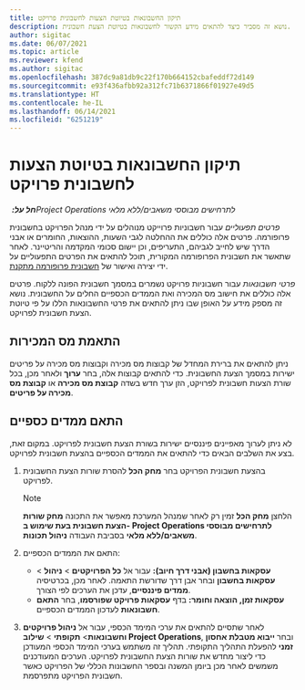 ```yaml
---
title: תיקון החשבונאות בטיוטת הצעות לחשבונית פרויקט
description: נושא זה מסביר כיצד להתאים מידע הקשור לחשבונאות בטיוטת הצעת חשבונית.
author: sigitac
ms.date: 06/07/2021
ms.topic: article
ms.reviewer: kfend
ms.author: sigitac
ms.openlocfilehash: 387dc9a81db9c22f170b664152cbafeddf72d149
ms.sourcegitcommit: e93f436afbb92a312fc71b6371866f01927e49d5
ms.translationtype: HT
ms.contentlocale: he-IL
ms.lasthandoff: 06/14/2021
ms.locfileid: "6251219"
---
```

# <a name="correct-the-accounting-on-draft-project-invoice-proposals"></a>תיקון החשבונאות בטיוטת הצעות לחשבונית פרויקט

_**חל על:** ‏Project Operations לתרחישים מבוססי משאבים/ללא מלאי_

*פרטים תפעוליים* עבור חשבוניות פרוייקט מנוהלים על ידי מנהל הפרויקט בחשבונית פרופורמה. פרטים אלה כוללים את ההחלטה לגבי השעות, ההוצאות, החומרים או אבני הדרך שיש לחייב לגביהם, התעריפים, וכן יישום סכומי המקדמה והריטיינר. לאחר שתאשר את חשבונית הפרופורמה המקורית, תוכל להתאים את הפרטים התפעוליים על ידי יצירה ואישור של [חשבונית פרופורמה מתקנת](../proforma-invoicing/corrective-invoices.md).

*פרטי חשבונאות* עבור חשבוניות פרויקט נשמרים במסמך חשבונית הפונה ללקוח. פרטים אלה כוללים את חישוב מס המכירה ואת הממדים הכספיים החלים על החשבונית. נושא זה מספק מידע על האופן שבו ניתן להתאים את פרטי החשבונאות הללו על פי טיוטת הצעת חשבונית לפרויקט.

## <a name="adjust-sales-tax"></a>התאמת מס המכירות

ניתן להתאים את ברירת המחדל של קבוצות מס מכירה וקבוצות מס מכירה על פריטים ישירות במסמך הצעת החשבונית. כדי להתאים קבוצות אלה, בחר **ערוך** ולאחר מכן, בכל שורת הצעות חשבונית לפרויקט, הזן ערך חדש בשדה **קבוצת מס מכירה** או **קבוצת מס מכירה על פריטים**.

## <a name="adjust-financial-dimensions"></a>התאם ממדים כספיים

לא ניתן לערוך מאפיינים פיננסיים ישירות בשורת הצעת חשבונית לפרויקט. במקום זאת, בצע את השלבים הבאים כדי להתאים את הממדים הכספיים בהצעת חשבונית לפרויקט.

1. בהצעת חשבונית הפרויקט בחר **מחק הכל** להסרת שורות הצעת החשבונית לפרויקט.

    > [!NOTE]
    > הלחצן **מחק הכל** זמין רק לאחר שמנהל המערכת מאפשר את התכונה **מחק שורות הצעת חשבונית בעת שימוש ב- Project Operations לתרחישים מבוססי משאבים/ללא מלאי** בסביבת העבודה **ניהול תכונות**.

2. התאם את הממדים הכספיים:

    - **עסקאות בחשבון (אבני דרך חיוב):** עבור אל **כל הפרויקטים** \> **ניהול** \> **עסקאות בחשבון** ובחר אבן דרך שדורשת התאמה. לאחר מכן, בכרטיסיה **ממדים פיננסיים**, עדכן את הערכים לפי הצורך.
    - **עסקאות זמן, הוצאה וחומר:** בדף **עסקאות פרויקט שפורסמו**, בחר **התאם חשבונאות** לעדכון הממדים הכספיים.

3. לאחר שתסיים להתאים את ערכי המימד הכספי, עבור אל **ניהול פרויקטים וחשבונאות**\> **תקופתי** \> **שילוב Project Operations**, ובחר **ייבוא מטבלת אחסון זמני** להפעלת התהליך התקופתי. תהליך זה משתמש בערכי המימד הכספי המעודכן כדי ליצור מחדש את שורות הצעת החשבונית לפרויקט. הערכים המעודכנים משמשים לאחר מכן ביומן המשנה ובספר החשבונות הכללי של הפרויקט כאשר חשבונית הפרויקט מתפרסמת.

